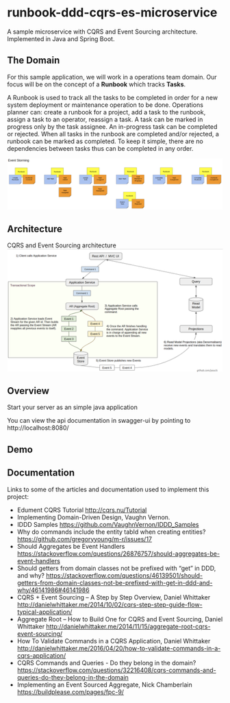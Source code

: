 # runbook-ddd-cqrs-es-microservice

A sample microservice with CQRS and Event Sourcing architecture. Implemented in Java and Spring Boot.

## The Domain
For this sample application, we will work in a operations team domain. Our focus will be on the concept of a **Runbook** which tracks **Tasks**. 

A Runbook is used to track all the tasks to be completed in order for a new system deployment or maintenance operation to be done. 
Operations planner can: create a runbook for a project, add a task to the runbook, assign a task to an operator, reassign a task. 
A task can be marked in progress only by the task assignee. An in-progress task can be completed or rejected. 
When all tasks in the runbook are completed and/or rejected, a runbook can be marked as completed.
To keep it simple, there are no dependencies between tasks thus can be completed in any order.

![Event Storming](docs/event_storming.png)

## Architecture
CQRS and Event Sourcing architecture
![CQRS+ES Architecture](docs/ddd-cqrs-es-architecture.png)

## Overview  
Start your server as an simple java application  

You can view the api documentation in swagger-ui by pointing to  
http://localhost:8080/  

## Demo

## Documentation
Links to some of the articles and documentation used to implement this project:

- Edument CQRS Tutorial http://cqrs.nu/Tutorial
- Implementing Domain-Driven Design, Vaughn Vernon.
- IDDD Samples https://github.com/VaughnVernon/IDDD_Samples
- Why do commands include the entity tabId when creating entities? https://github.com/gregoryyoung/m-r/issues/17
- Should Aggregates be Event Handlers https://stackoverflow.com/questions/26876757/should-aggregates-be-event-handlers
- Should getters from domain classes not be prefixed with “get” in DDD, and why? https://stackoverflow.com/questions/46139501/should-getters-from-domain-classes-not-be-prefixed-with-get-in-ddd-and-why/46141986#46141986
- CQRS + Event Sourcing – A Step by Step Overview, Daniel Whittaker http://danielwhittaker.me/2014/10/02/cqrs-step-step-guide-flow-typical-application/
- Aggregate Root – How to Build One for CQRS and Event Sourcing, Daniel Whittaker http://danielwhittaker.me/2014/11/15/aggregate-root-cqrs-event-sourcing/
- How To Validate Commands in a CQRS Application, Daniel Whittaker http://danielwhittaker.me/2016/04/20/how-to-validate-commands-in-a-cqrs-application/
- CQRS Commands and Queries - Do they belong in the domain? https://stackoverflow.com/questions/32216408/cqrs-commands-and-queries-do-they-belong-in-the-domain
- Implementing an Event Sourced Aggregate, Nick Chamberlain https://buildplease.com/pages/fpc-9/
